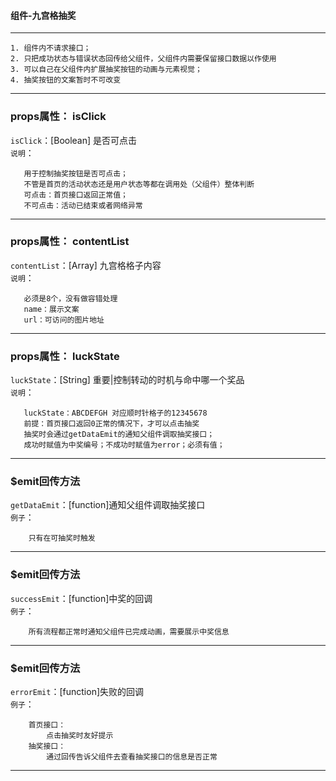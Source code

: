 #### 组件-九宫格抽奖
***
```
1. 组件内不请求接口；
2. 只把成功状态与错误状态回传给父组件，父组件内需要保留接口数据以作使用
3. 可以自己在父组件内扩展抽奖按钮的动画与元素视觉；
4. 抽奖按钮的文案暂时不可改变
```
***
### props属性： isClick
`isClick`：\[Boolean\] 是否可点击<br>
`说明`：<br>
```
   用于控制抽奖按钮是否可点击；
   不管是首页的活动状态还是用户状态等都在调用处（父组件）整体判断
   可点击：首页接口返回正常值；
   不可点击：活动已结束或者网络异常
```
***
### props属性： contentList
`contentList`：\[Array\] 九宫格格子内容<br>
`说明`：<br>
```
   必须是8个，没有做容错处理
   name：展示文案
   url：可访问的图片地址
```
***
### props属性： luckState
`luckState`：\[String\] 重要|控制转动的时机与命中哪一个奖品<br>
`说明`：<br>
```
   luckState：ABCDEFGH 对应顺时针格子的12345678
   前提：首页接口返回0正常的情况下，才可以点击抽奖
   抽奖时会通过getDataEmit的通知父组件调取抽奖接口；
   成功时赋值为中奖编号；不成功时赋值为error；必须有值；
```

***
### $emit回传方法
`getDataEmit`：\[function\]通知父组件调取抽奖接口<br>
`例子`：<br>
```
    只有在可抽奖时触发
```
***
### $emit回传方法
`successEmit`：\[function\]中奖的回调<br>
`例子`：<br>
```
    所有流程都正常时通知父组件已完成动画，需要展示中奖信息
```
***
### $emit回传方法
`errorEmit`：\[function\]失败的回调<br>
`例子`：<br>
```
    首页接口：
        点击抽奖时友好提示
    抽奖接口：
        通过回传告诉父组件去查看抽奖接口的信息是否正常
```
***